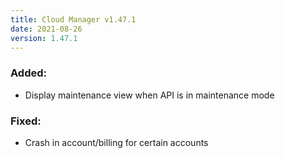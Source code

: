 ```yaml
---
title: Cloud Manager v1.47.1
date: 2021-08-26
version: 1.47.1
---
```


### Added:

- Display maintenance view when API is in maintenance mode

### Fixed:

- Crash in account/billing for certain accounts